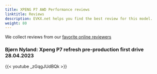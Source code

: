 ```yaml
---
title: XPENG P7 AWD Performance reviews
linktitle: Reviews
description: EVKX.net helps you find the best review for this model. 
weight: 80
---
```

We collect reviews from our [favorite online reviewers](/guides/evreviewers/)

### Bjørn Nyland: Xpeng P7 refresh pre-production first drive 28.04.2023

{{< youtube _zGqgJUdBQk >}}

